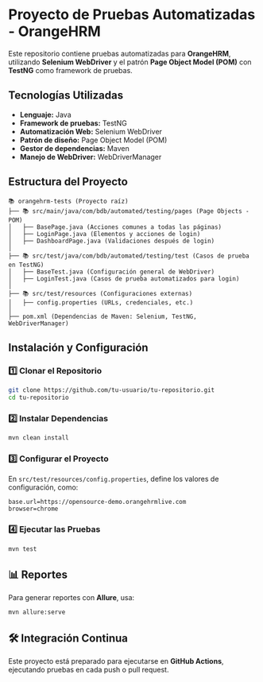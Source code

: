 #  Proyecto de Pruebas Automatizadas - OrangeHRM  

Este repositorio contiene pruebas automatizadas para **OrangeHRM**, utilizando **Selenium WebDriver** y el patrón **Page Object Model (POM)** con **TestNG** como framework de pruebas.  

## Tecnologías Utilizadas  
- **Lenguaje:** Java  
- **Framework de pruebas:** TestNG  
- **Automatización Web:** Selenium WebDriver  
- **Patrón de diseño:** Page Object Model (POM)  
- **Gestor de dependencias:** Maven  
- **Manejo de WebDriver:** WebDriverManager  

## Estructura del Proyecto  
```
📚 orangehrm-tests (Proyecto raíz)
├── 📚 src/main/java/com/bdb/automated/testing/pages (Page Objects - POM)
│   ├── BasePage.java (Acciones comunes a todas las páginas)
│   ├── LoginPage.java (Elementos y acciones de login)
│   ├── DashboardPage.java (Validaciones después de login)
│
├── 📚 src/test/java/com/bdb/automated/testing/test (Casos de prueba en TestNG)
│   ├── BaseTest.java (Configuración general de WebDriver)
│   ├── LoginTest.java (Casos de prueba automatizados para login)
│
├── 📚 src/test/resources (Configuraciones externas)
│   ├── config.properties (URLs, credenciales, etc.)
│
├── pom.xml (Dependencias de Maven: Selenium, TestNG, WebDriverManager)
```

##  Instalación y Configuración  

### 1️⃣ Clonar el Repositorio  
```bash
git clone https://github.com/tu-usuario/tu-repositorio.git
cd tu-repositorio
```

### 2️⃣ Instalar Dependencias  
```bash
mvn clean install
```

### 3️⃣ Configurar el Proyecto  
En `src/test/resources/config.properties`, define los valores de configuración, como:  
```
base.url=https://opensource-demo.orangehrmlive.com
browser=chrome
```

### 4️⃣ Ejecutar las Pruebas  
```bash
mvn test
```

## 📊 Reportes  
Para generar reportes con **Allure**, usa:  
```bash
mvn allure:serve
```

## 🛠️ Integración Continua  
Este proyecto está preparado para ejecutarse en **GitHub Actions**, ejecutando pruebas en cada push o pull request.


